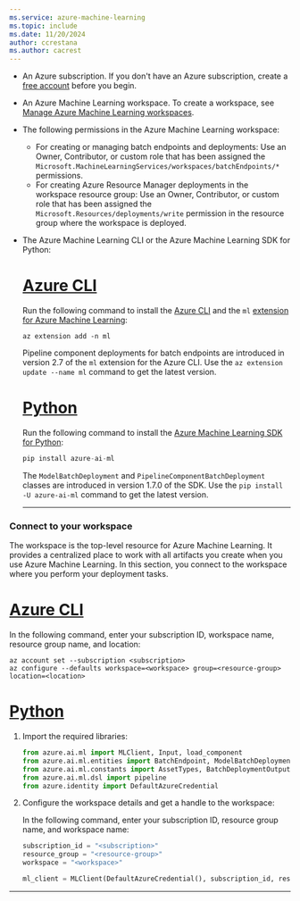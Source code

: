 ```yaml
---
ms.service: azure-machine-learning
ms.topic: include
ms.date: 11/20/2024
author: ccrestana
ms.author: cacrest
---
```


- An Azure subscription. If you don't have an Azure subscription, create a [free account](https://azure.microsoft.com/free/?WT.mc_id=A261C142F) before you begin.
- An Azure Machine Learning workspace. To create a workspace, see [Manage Azure Machine Learning workspaces](../how-to-manage-workspace.md).
- The following permissions in the Azure Machine Learning workspace:
  - For creating or managing batch endpoints and deployments: Use an Owner, Contributor, or custom role that has been assigned the `Microsoft.MachineLearningServices/workspaces/batchEndpoints/*` permissions.
  - For creating Azure Resource Manager deployments in the workspace resource group: Use an Owner, Contributor, or custom role that has been assigned the `Microsoft.Resources/deployments/write` permission in the resource group where the workspace is deployed.
- The Azure Machine Learning CLI or the Azure Machine Learning SDK for Python:

  # [Azure CLI](#tab/cli)

  Run the following command to install the [Azure CLI](/cli/azure/) and the `ml` [extension for Azure Machine Learning](../how-to-configure-cli.md):

  ```azurecli
  az extension add -n ml
  ```

  Pipeline component deployments for batch endpoints are introduced in version 2.7 of the `ml` extension for the Azure CLI. Use the `az extension update --name ml` command to get the latest version.

  # [Python](#tab/python)

  Run the following command to install the [Azure Machine Learning SDK for Python](https://aka.ms/sdk-v2-install):

  ```python
  pip install azure-ai-ml
  ```

  The `ModelBatchDeployment` and `PipelineComponentBatchDeployment` classes are introduced in version 1.7.0 of the SDK. Use the `pip install -U azure-ai-ml` command to get the latest version.

  ---

### Connect to your workspace

The workspace is the top-level resource for Azure Machine Learning. It provides a centralized place to work with all artifacts you create when you use Azure Machine Learning. In this section, you connect to the workspace where you perform your deployment tasks.

# [Azure CLI](#tab/cli)

In the following command, enter your subscription ID, workspace name, resource group name, and location:

```azurecli
az account set --subscription <subscription>
az configure --defaults workspace=<workspace> group=<resource-group> location=<location>
```

# [Python](#tab/python)

1. Import the required libraries:

   ```python
   from azure.ai.ml import MLClient, Input, load_component
   from azure.ai.ml.entities import BatchEndpoint, ModelBatchDeployment, ModelBatchDeploymentSettings, PipelineComponentBatchDeployment, Model, AmlCompute, Data, BatchRetrySettings, CodeConfiguration, Environment, Data
   from azure.ai.ml.constants import AssetTypes, BatchDeploymentOutputAction
   from azure.ai.ml.dsl import pipeline
   from azure.identity import DefaultAzureCredential
   ```

1. Configure the workspace details and get a handle to the workspace:

   In the following command, enter your subscription ID, resource group name, and workspace name:

   ```python
   subscription_id = "<subscription>"
   resource_group = "<resource-group>"
   workspace = "<workspace>"
   
   ml_client = MLClient(DefaultAzureCredential(), subscription_id, resource_group, workspace)
   ```

---
